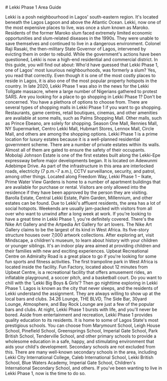 \# Lekki Phase 1 Area Guide

Lekki is a posh neighbourhood in Lagos' south\-eastern region. It's located beneath the Lagos Lagoon and above the Atlantic Ocean. Lekki, now one of the most expensive places to live, was once a slum known as Maroko. Residents of the former Maroko slum faced extremely limited economic opportunities and slum\-related diseases in the 1990s. They were unable to save themselves and continued to live in a dangerous environment. Colonel Raji Rasaki, the then\-military State Governor of Lagos, intervened by evicting them in order to rebuild. While the government's actions have been questioned, Lekki is now a high\-end residential and commercial district. In this guide, you will find out about: Who'd have guessed that Lekki Phase 1, one of Lagos' most luxurious neighbourhoods, was formerly a slum? Yes, you read that correctly. Even though it is one of the most costly places to reside in Lagos, it is also one of the most popular property hotspots in the country. In late 2020, Lekki Phase 1 was also in the news for the Lekki Tollgate massacre, where a large number of Nigerians gathered to protest SARS. Are you looking for a place to go shopping in Lekki Phase 1? Don't be concerned. You have a plethora of options to choose from. There are several types of shopping malls in Lekki Phase 1 if you want to go shopping. Restaurants, game centres, retail boutiques, cinemas, and other amenities are available at some malls, such as Palms Shopping Mall. Other malls, such as Prince Ebeano, are solely for shopping. Season One Mall, Rennies Mall, NY Supermarket, Centro Lekki Mall, Hubmart Stores, Lennox Mall, Circle Mall, and others are among the shopping options. Lekki Phase 1 is a prime location for luxury estates because it is a well\-planned residential government scheme. There are a number of private estates within its walls. Almost all of them are gated to ensure the safety of their occupants. Mobolaji Johnson Estate is one of the first estates built along the Lekki\-Epe expressway before major developments began. It is located on Adewunmi Adebimpe Drive. As part of the infrastructure in this area are interlocked roads, electricity (7 p.m.–7 a.m.), CCTV surveillance, security, and patrol, among other things. Located along Freedom Way, Lekki Phase 1 – Ikate, Prime Water View Gardens is home to a number of apartment buildings that are available for purchase or rental. Visitors are only allowed into the residence if they have been approved by the person they are visiting. Barolla Estate, Central Lekki Estate, Palm Garden, Millennium, and other estates can be found. Due to Lekki's affluent residents, the area has a lot of social hotspots. Weekends are usually jam\-packed with visitors from all over who want to unwind after a long week at work. If you're looking to have a great time in Lekki Phase 1, you're definitely covered. There's the Nike Art Gallery and the Artpedia Art Gallery for art lovers. The Nike Art Gallery claims to be the largest of its kind in West Africa. Its five\-story structure houses over 7,000 artwork collections. After exploring art, visit Mindscape, a children's museum, to learn about history with your children or younger siblings. It's an indoor play area aimed at providing children and their families with new and exciting experiences. Upbeat Recreational Centre on Admiralty Road is a great place to go if you're looking for some fun sports and fitness activities. The first trampoline park in West Africa is located inside the facility. Fun Factory, located about 12 minutes from Upbeat Centre, is a recreational facility that offers amusement rides, an inflatable playground, a soccer pitch, and a basketball court. Do you want to chill with the ‘Lekki Big Boys \& Girls’? Then go nighttime exploring in Lekki Phase 1\. Lagos is known as the city that never sleeps, and the residents of Lekki understand the assignment. They are always willing to show up at the local bars and clubs. 34\.26 Lounge, THE BLVD, The Side Bar, 30yard Lounge, Atmosphere, and Bay Rock Lounge are just a few of the popular bars and clubs. At night, Lekki Phase 1 bursts with life, and you'll never be bored. Aside from entertainment and recreation, Lekki Phase 1 provides quality education to its residents. It is home to some of Lagos State's most prestigious schools. You can choose from Marymount School, Leigh House School, Pinefield School, Greensprings School, Imperial Gate School, Park British School, Tenderville School, and other primary schools to provide a wholesome education in a safe, happy, and stimulating environment that aids your child's development. Secondary schools are not excluded from this. There are many well\-known secondary schools in the area, including Lekki City International College, Caleb International School, Lekki British School, Blue Waters Academy, Imperial Gate School, Children's International Secondary School, and others. If you've been wanting to live in Lekki Phase 1, now is the time to do so.